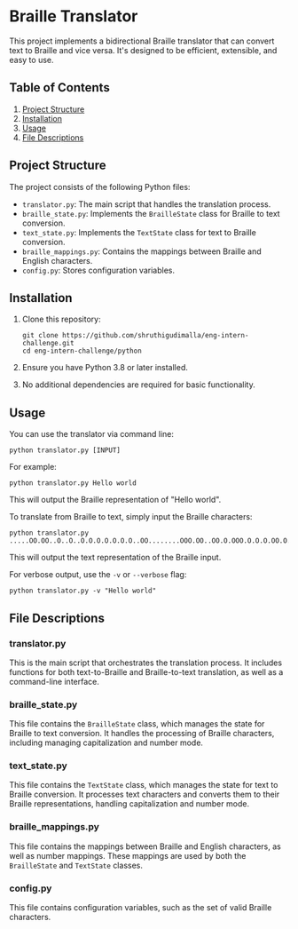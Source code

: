 # Braille Translator

This project implements a bidirectional Braille translator that can convert text to Braille and vice versa. It's designed to be efficient, extensible, and easy to use.

## Table of Contents

1. [Project Structure](#project-structure)
2. [Installation](#installation)
3. [Usage](#usage)
4. [File Descriptions](#file-descriptions)

## Project Structure

The project consists of the following Python files:

- `translator.py`: The main script that handles the translation process.
- `braille_state.py`: Implements the `BrailleState` class for Braille to text conversion.
- `text_state.py`: Implements the `TextState` class for text to Braille conversion.
- `braille_mappings.py`: Contains the mappings between Braille and English characters.
- `config.py`: Stores configuration variables.

## Installation

1. Clone this repository:
   ```
   git clone https://github.com/shruthigudimalla/eng-intern-challenge.git
   cd eng-intern-challenge/python
   ```

2. Ensure you have Python 3.8 or later installed.

3. No additional dependencies are required for basic functionality.

## Usage

You can use the translator via command line:

```
python translator.py [INPUT]
```

For example:
```
python translator.py Hello world
```

This will output the Braille representation of "Hello world".

To translate from Braille to text, simply input the Braille characters:

```
python translator.py .....OO.OO..O..O..O.O.O.O.O.O.O..OO........OOO.OO..OO.O.OOO.O.O.O.OO.O..
```

This will output the text representation of the Braille input.

For verbose output, use the `-v` or `--verbose` flag:

```
python translator.py -v "Hello world"
```

## File Descriptions

### translator.py

This is the main script that orchestrates the translation process. It includes functions for both text-to-Braille and Braille-to-text translation, as well as a command-line interface.

### braille_state.py

This file contains the `BrailleState` class, which manages the state for Braille to text conversion. It handles the processing of Braille characters, including managing capitalization and number mode.

### text_state.py

This file contains the `TextState` class, which manages the state for text to Braille conversion. It processes text characters and converts them to their Braille representations, handling capitalization and number mode.

### braille_mappings.py

This file contains the mappings between Braille and English characters, as well as number mappings. These mappings are used by both the `BrailleState` and `TextState` classes.

### config.py

This file contains configuration variables, such as the set of valid Braille characters.
